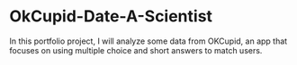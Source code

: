 # OkCupid-Date-A-Scientist
In this portfolio project, I will analyze some data from OKCupid, an app that focuses on using multiple choice and short answers to match users.
